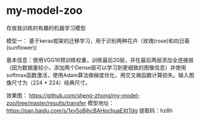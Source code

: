 # my-model-zoo
存放我训练的有趣的机器学习模型

模型一： 基于keras框架的迁移学习，用于识别两种花卉（玫瑰(rose)和向日葵(sunflower))

 基本信息：使用VGG16预训练权重，训练最后20层，并在最后两层添加全连接层（因为数据量较小，添加两个Dense层可以学习到更细致的图像信息）并使用softmax函数激活，使用Adam算法做梯度优化，用交叉熵函数计算损失。输入图像尺寸为（224 * 224）经典尺寸。
 
 效果图： https://github.com/sheng-zhong/my-model-zoo/tree/master/results/transfer
 模型地址： https://pan.baidu.com/s/1xv5oBjhcBAHpchuaEXtTdg   提取码：hz8h

